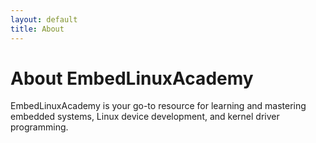 ```yaml
---
layout: default
title: About
---
```


# About EmbedLinuxAcademy

EmbedLinuxAcademy is your go-to resource for learning and mastering embedded systems, Linux device development, and kernel driver programming.
